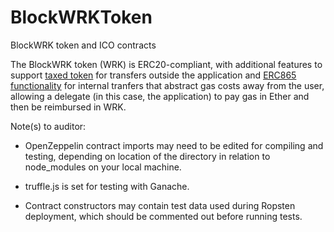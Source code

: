 # BlockWRKToken
BlockWRK token and ICO contracts

The BlockWRK token (WRK) is ERC20-compliant, with additional features to support [taxed token](https://github.com/OpenZeppelin/openzeppelin-solidity/issues/787) 
for transfers outside the application and [ERC865 functionality](https://github.com/ethereum/EIPs/issues/865) 
for internal tranfers that abstract gas costs away from the user, allowing a delegate 
(in this case, the application) to pay gas in Ether and then be reimbursed in WRK. 

Note(s) to auditor: 
- OpenZeppelin contract imports may need to be edited for 
compiling and testing, depending on location of the directory in relation 
to node_modules on your local machine. 

- truffle.js is set for testing with Ganache. 

- Contract constructors may contain test data used during Ropsten deployment, which should be commented out before running tests. 
